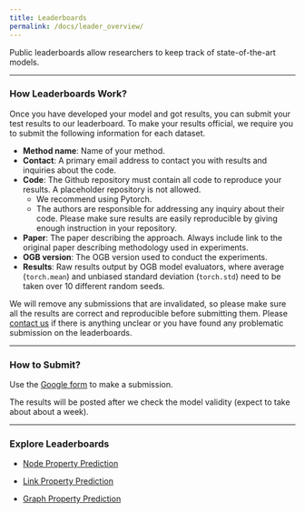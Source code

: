```yaml
---
title: Leaderboards
permalink: /docs/leader_overview/
---
```


Public leaderboards allow researchers to keep track of state-of-the-art models.

-----

### How Leaderboards Work?

Once you have developed your model and got results, you can submit your test results to our leaderboard. 
To make your results official, we require you to submit the following information for each dataset.

- **Method name**: Name of your method.
- **Contact**: A primary email address to contact you with results and inquiries about the code. 
- **Code**: The Github repository must contain all code to reproduce your results. A placeholder repository is not allowed.
    - We recommend using Pytorch.
    - The authors are responsible for addressing any inquiry about their code. Please make sure results are easily reproducible by giving enough instruction in your repository.
- **Paper**: The paper describing the approach. Always include link to the original paper describing methodology used in experiments. 
- **OGB version**: The OGB version used to conduct the experiments.
- **Results**: Raw results output by OGB model evaluators, where average (`torch.mean`) and unbiased standard deviation (`torch.std`) need to be taken over 10 different random seeds.

We will remove any submissions that are invalidated, so please make sure all the results are correct and reproducible before submitting them.
Please [contact us](ogb@cs.stanford.edu) if there is anything unclear or you have found any problematic submission on the leaderboards.

----

### How to Submit?

Use the [Google form](https://forms.gle/7PB7375i5P1rHgng6) to make a submission. 

The results will be posted after we check the model validity (expect to take about about a week). 

-----

### Explore Leaderboards

* [Node Property Prediction](../leader_nodeprop)

* [Link Property Prediction](../leader_linkprop)

* [Graph Property Prediction](../leader_graphprop)
